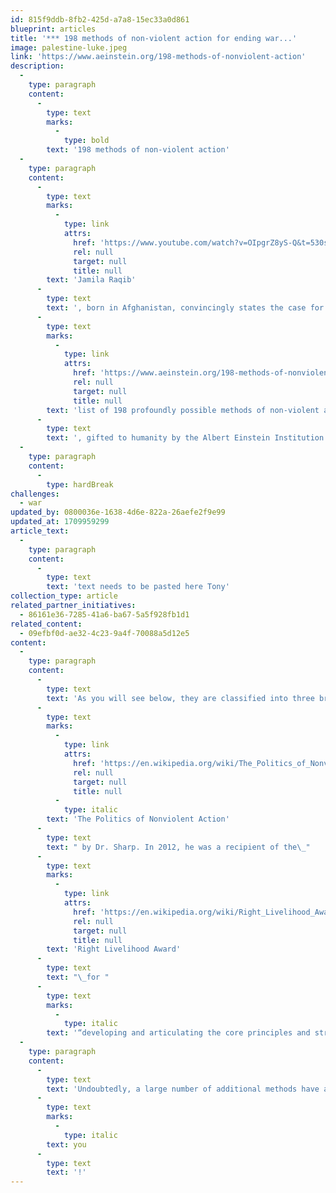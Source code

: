 ```yaml
---
id: 815f9ddb-8fb2-425d-a7a8-15ec33a0d861
blueprint: articles
title: '*** 198 methods of non-violent action for ending war...'
image: palestine-luke.jpeg
link: 'https://www.aeinstein.org/198-methods-of-nonviolent-action'
description:
  -
    type: paragraph
    content:
      -
        type: text
        marks:
          -
            type: bold
        text: '198 methods of non-violent action'
  -
    type: paragraph
    content:
      -
        type: text
        marks:
          -
            type: link
            attrs:
              href: 'https://www.youtube.com/watch?v=OIpgrZ8yS-Q&t=530s'
              rel: null
              target: null
              title: null
        text: 'Jamila Raqib'
      -
        type: text
        text: ', born in Afghanistan, convincingly states the case for making violence obsolete in her 2016 TED talk. She also references this '
      -
        type: text
        marks:
          -
            type: link
            attrs:
              href: 'https://www.aeinstein.org/198-methods-of-nonviolent-action'
              rel: null
              target: null
              title: null
        text: 'list of 198 profoundly possible methods of non-violent action'
      -
        type: text
        text: ', gifted to humanity by the Albert Einstein Institution and its founder, Dr. Gene Sharp.'
  -
    type: paragraph
    content:
      -
        type: hardBreak
challenges:
  - war
updated_by: 0800036e-1638-4d6e-822a-26aefe2f9e99
updated_at: 1709959299
article_text:
  -
    type: paragraph
    content:
      -
        type: text
        text: 'text needs to be pasted here Tony'
collection_type: article
related_partner_initiatives:
  - 86161e36-7285-41a6-ba67-5a5f928fb1d1
related_content:
  - 09efbf0d-ae32-4c23-9a4f-70088a5d12e5
content:
  -
    type: paragraph
    content:
      -
        type: text
        text: 'As you will see below, they are classified into three broad categories: nonviolent protest and persuasion, noncooperation (social, economic and political), and nonviolent intervention. A description and historical examples of each can be found in volume two of '
      -
        type: text
        marks:
          -
            type: link
            attrs:
              href: 'https://en.wikipedia.org/wiki/The_Politics_of_Nonviolent_Action'
              rel: null
              target: null
              title: null
          -
            type: italic
        text: 'The Politics of Nonviolent Action'
      -
        type: text
        text: " by Dr. Sharp. In 2012, he was a recipient of the\_"
      -
        type: text
        marks:
          -
            type: link
            attrs:
              href: 'https://en.wikipedia.org/wiki/Right_Livelihood_Award'
              rel: null
              target: null
              title: null
        text: 'Right Livelihood Award'
      -
        type: text
        text: "\_for "
      -
        type: text
        marks:
          -
            type: italic
        text: '“developing and articulating the core principles and strategies of nonviolent resistance and supporting their practical implementation in conflict areas around the world”'
  -
    type: paragraph
    content:
      -
        type: text
        text: 'Undoubtedly, a large number of additional methods have already been used but have not been classified. Not least, a multitude of methods will be invented in the future that arise from new technologies and the determined creativity of younger generations. Over to '
      -
        type: text
        marks:
          -
            type: italic
        text: you
      -
        type: text
        text: '!'
---
```

